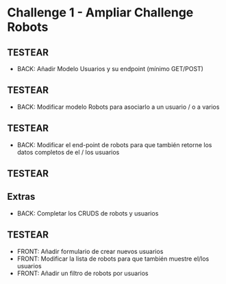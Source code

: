 # Challenge 1 - Ampliar Challenge Robots

## TESTEAR

- BACK: Añadir Modelo Usuarios y su endpoint (mínimo GET/POST)

## TESTEAR

- BACK: Modificar modelo Robots para asociarlo a un usuario / o a varios

## TESTEAR

- BACK: Modificar el end-point de robots para que también retorne los datos completos de el / los usuarios

## TESTEAR

## Extras

- BACK: Completar los CRUDS de robots y usuarios

## TESTEAR

- FRONT: Añadir formulario de crear nuevos usuarios
- FRONT: Modificar la lista de robots para que también muestre el/los usuarios
- FRONT: Añadir un filtro de robots por usuarios
